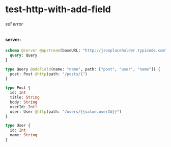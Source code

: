 # test-http-with-add-field

###### sdl error

#### server:

```graphql
schema @server @upstream(baseURL: "http://jsonplaceholder.typicode.com") {
  query: Query
}

type Query @addField(name: "name", path: ["post", "user", "name"]) {
  post: Post @http(path: "/posts/1")
}

type Post {
  id: Int
  title: String
  body: String
  userId: Int!
  user: User @http(path: "/users/{{value.userId}}")
}

type User {
  id: Int
  name: String
}
```

